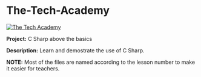 # The-Tech-Academy
<a href="https://www.learncodinganywhere.com/"><img src="https://www.learncodinganywhere.com/images/circleLogo.jpg" alt="The Tech Academy"></a>


**Project:** C Sharp above the basics

**Description:** Learn and demostrate the use of C Sharp.


**NOTE:** Most of the files are named according to the lesson number to make it easier for teachers. 
